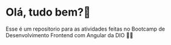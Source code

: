 # Olá, tudo bem?👋
Esse é um repositorio para as atividades feitas no Bootcamp de Desenvolvimento Frontend com Angular da DIO 👩‍💻
